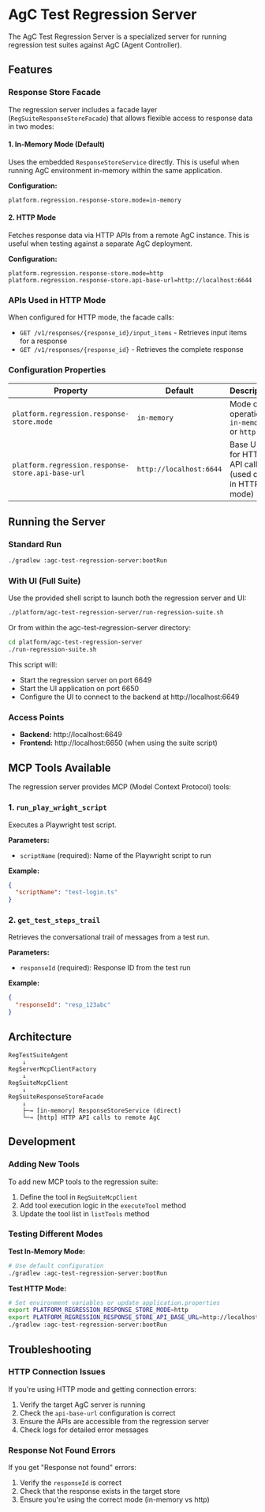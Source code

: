 # AgC Test Regression Server

The AgC Test Regression Server is a specialized server for running regression test suites against AgC (Agent Controller).

## Features

### Response Store Facade

The regression server includes a facade layer (`RegSuiteResponseStoreFacade`) that allows flexible access to response data in two modes:

#### 1. In-Memory Mode (Default)
Uses the embedded `ResponseStoreService` directly. This is useful when running AgC environment in-memory within the same application.

**Configuration:**
```properties
platform.regression.response-store.mode=in-memory
```

#### 2. HTTP Mode
Fetches response data via HTTP APIs from a remote AgC instance. This is useful when testing against a separate AgC deployment.

**Configuration:**
```properties
platform.regression.response-store.mode=http
platform.regression.response-store.api-base-url=http://localhost:6644
```

### APIs Used in HTTP Mode

When configured for HTTP mode, the facade calls:
- `GET /v1/responses/{response_id}/input_items` - Retrieves input items for a response
- `GET /v1/responses/{response_id}` - Retrieves the complete response

### Configuration Properties

| Property | Default | Description |
|----------|---------|-------------|
| `platform.regression.response-store.mode` | `in-memory` | Mode of operation: `in-memory` or `http` |
| `platform.regression.response-store.api-base-url` | `http://localhost:6644` | Base URL for HTTP API calls (used only in HTTP mode) |

## Running the Server

### Standard Run
```bash
./gradlew :agc-test-regression-server:bootRun
```

### With UI (Full Suite)
Use the provided shell script to launch both the regression server and UI:

```bash
./platform/agc-test-regression-server/run-regression-suite.sh
```

Or from within the agc-test-regression-server directory:

```bash
cd platform/agc-test-regression-server
./run-regression-suite.sh
```

This script will:
- Start the regression server on port 6649
- Start the UI application on port 6650
- Configure the UI to connect to the backend at http://localhost:6649

### Access Points
- **Backend:** http://localhost:6649
- **Frontend:** http://localhost:6650 (when using the suite script)

## MCP Tools Available

The regression server provides MCP (Model Context Protocol) tools:

### 1. `run_play_wright_script`
Executes a Playwright test script.

**Parameters:**
- `scriptName` (required): Name of the Playwright script to run

**Example:**
```json
{
  "scriptName": "test-login.ts"
}
```

### 2. `get_test_steps_trail`
Retrieves the conversational trail of messages from a test run.

**Parameters:**
- `responseId` (required): Response ID from the test run

**Example:**
```json
{
  "responseId": "resp_123abc"
}
```

## Architecture

```
RegTestSuiteAgent
    ↓
RegServerMcpClientFactory
    ↓
RegSuiteMcpClient
    ↓
RegSuiteResponseStoreFacade
    ↓
    ├─→ [in-memory] ResponseStoreService (direct)
    └─→ [http] HTTP API calls to remote AgC
```

## Development

### Adding New Tools

To add new MCP tools to the regression suite:

1. Define the tool in `RegSuiteMcpClient`
2. Add tool execution logic in the `executeTool` method
3. Update the tool list in `listTools` method

### Testing Different Modes

**Test In-Memory Mode:**
```bash
# Use default configuration
./gradlew :agc-test-regression-server:bootRun
```

**Test HTTP Mode:**
```bash
# Set environment variables or update application.properties
export PLATFORM_REGRESSION_RESPONSE_STORE_MODE=http
export PLATFORM_REGRESSION_RESPONSE_STORE_API_BASE_URL=http://localhost:6644
./gradlew :agc-test-regression-server:bootRun
```

## Troubleshooting

### HTTP Connection Issues

If you're using HTTP mode and getting connection errors:
1. Verify the target AgC server is running
2. Check the `api-base-url` configuration is correct
3. Ensure the APIs are accessible from the regression server
4. Check logs for detailed error messages

### Response Not Found Errors

If you get "Response not found" errors:
1. Verify the `responseId` is correct
2. Check that the response exists in the target store
3. Ensure you're using the correct mode (in-memory vs http)
